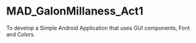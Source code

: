 # MAD_GalonMillaness_Act1
To develop a Simple Android Application that uses GUI components, Font and Colors.
